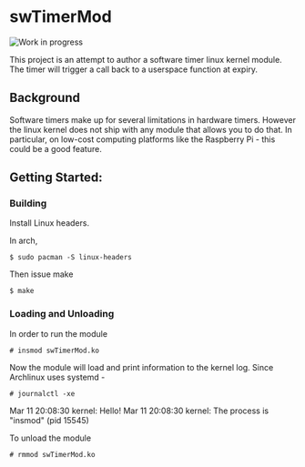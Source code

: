 # swTimerMod

![Work in progress](https://img.shields.io/badge/WIP-UNDER%20DEVELOPMENT-orange)

This project is an attempt to author a software timer linux kernel module. 
The timer will trigger a call back to a userspace function at expiry.

## Background

Software timers make up for several limitations in hardware timers.
However the linux kernel does not ship with any module that allows you to do that.
In particular, on low-cost computing platforms like the Raspberry Pi - this could be a good feature.


## Getting Started:

### Building

Install Linux headers.

In arch, 
```
$ sudo pacman -S linux-headers
```
Then issue make
```
$ make
```

### Loading and Unloading

In order to run the module

```
# insmod swTimerMod.ko
```
Now the module will load and print information to the kernel log.
Since Archlinux uses systemd -
```
# journalctl -xe
```
Mar 11 20:08:30  kernel: Hello!
Mar 11 20:08:30  kernel: The process is "insmod" (pid 15545)

To unload the module

```
# rmmod swTimerMod.ko
```
